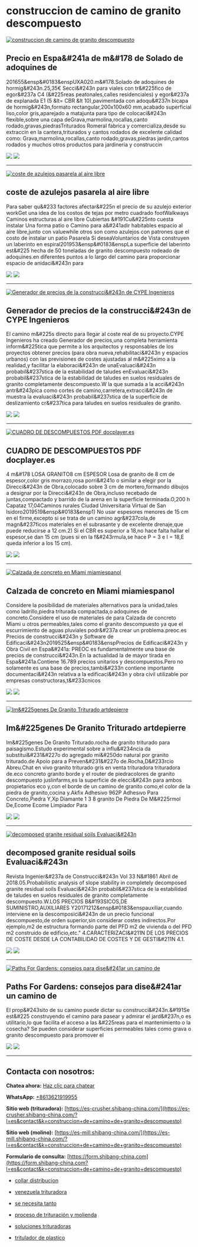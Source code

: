 # construccion de camino de granito descompuesto

<a href="https://swt.shibang-china.com/?l=es&img&k=construccion+de+camino+de+granito+descompuesto" target="_blank">![construccion de camino de granito descompuesto](http://static.shibang-china.com/all-800x300/1211.jpg)</a>

## Precio en Espa&#241a de m&#178 de Solado de adoquines de
201655&ensp&#0183&enspUXA020.m&#178.Solado de adoquines de hormig&#243n.25,35€ Secci&#243n para viales con tr&#225fico de egor&#237a C4 (&#225reas peatonales,calles residenciales) y egor&#237a de explanada E1 (5 &lt= CBR &lt 10),pavimentada con adoqu&#237n bicapa de hormig&#243n,formato rectangular,200x100x60 mm,acabado superficial liso,color gris,aparejado a matajunta para tipo de colocaci&#243n flexible,sobre una capa deGrava,marmolina,rocallas,canto rodado,gravas,piedrasTriturados Romeral fabrica y comercializa,desde su extraccin en la cantera,triturados y cantos rodados de excelente calidad como: Grava,marmolina,rocallas,canto rodado,gravas,piedras jardin,cantos rodados y muchos otros productos para jardineria y construccin


<a href="https://whatsapp.shibangsoft.com/WhatsApp.php" target="_blank" title="WhatsApp">![](http://static.shibang-china.com/icon/whatsapp.png)</a> <a href="https://swt.shibang-china.com/?l=es&icon&k=construccion+de+camino+de+granito+descompuesto" target="_blank">![](http://static.shibang-china.com/icon/chat-es.png)</a>

---

<a href="https://swt.shibang-china.com/?l=es&img&k=construccion+de+camino+de+granito+descompuesto" target="_blank">![coste de azulejos pasarela al aire libre](http://static.shibang-china.com/all-800x300/887.jpg)</a>

## coste de azulejos pasarela al aire libre
Para saber qu&#233 factores afectar&#225n el precio de su azulejo exterior workGet una idea de los costos de tejas por metro cuadrado footWalkways Caminos estructuras al aire libre Cubiertas &#191Cu&#225nto cuesta instalar Una forma patio o Camino para a&#241adir habitables espacio al aire libre,junto con valuewhile otros son como azulejos con patrones que el costo de instalar un patio Pasarela Si deseaVoluntarios de Vista construyen un laberinto en espiral201953&ensp&#0183&enspLa superficie del laberinto est&#225 hecha de 50 toneladas de granito descompuesto rodeado de adoquines.en diferentes puntos a lo largo del camino para proporcionar espacio de anidaci&#243n para


<a href="https://whatsapp.shibangsoft.com/WhatsApp.php" target="_blank" title="WhatsApp">![](http://static.shibang-china.com/icon/whatsapp.png)</a> <a href="https://swt.shibang-china.com/?l=es&icon&k=construccion+de+camino+de+granito+descompuesto" target="_blank">![](http://static.shibang-china.com/icon/chat-es.png)</a>

---

<a href="https://swt.shibang-china.com/?l=es&img&k=construccion+de+camino+de+granito+descompuesto" target="_blank">![Generador de precios de la construcci&#243n de CYPE Ingenieros](http://static.shibang-china.com/all-800x300/1469.jpg)</a>

## Generador de precios de la construcci&#243n de CYPE Ingenieros
El camino m&#225s directo para llegar al coste real de su proyecto.CYPE Ingenieros ha creado Generador de precios,una completa herramienta inform&#225tica que permite a los arquitectos y responsables de los proyectos obtener precios (para obra nueva,rehabilitaci&#243n y espacios urbanos) con las previsiones de costes ajustadas al m&#225ximo a la realidad,y facilitar la elaboraci&#243n de unaEvaluaci&#243n probabil&#237stica de la estabilidad de taludes enEvaluaci&#243n probabil&#237stica de la estabilidad de taludes en suelos residuales de granito completamente descompuesto.W la que sumada a la acci&#243n antr&#243pica como cortes de camino,carretera,extracci&#243n de muestra la evaluaci&#243n probabil&#237stica de la superficie de deslizamiento cr&#237tica para taludes en suelos residuales de granito.


<a href="https://whatsapp.shibangsoft.com/WhatsApp.php" target="_blank" title="WhatsApp">![](http://static.shibang-china.com/icon/whatsapp.png)</a> <a href="https://swt.shibang-china.com/?l=es&icon&k=construccion+de+camino+de+granito+descompuesto" target="_blank">![](http://static.shibang-china.com/icon/chat-es.png)</a>

---

<a href="https://swt.shibang-china.com/?l=es&img&k=construccion+de+camino+de+granito+descompuesto" target="_blank">![CUADRO DE DESCOMPUESTOS PDF docplayer.es](http://static.shibang-china.com/all-800x300/1401.jpg)</a>

## CUADRO DE DESCOMPUESTOS PDF docplayer.es
4 m&#178 LOSA GRANITO8 cm ESPESOR Losa de granito de 8 cm de espesor,color gris morrazo,rosa porri&#241o o similar a elegir por la Direcci&#243n de Obra,colocado sobre 3 cm de mortero,formando dibujos a designar por la Direcci&#243n de Obra,incluso recebado de juntas,compactado y barrido de la arena en la superficie terminada.O,200 h Capataz 17,04Caminos rurales Ciudad Universitaria Virtual de San Isidoro2019519&ensp&#0183&ensp1) No usar espesores menores de 15 cm en el firme,excepto si se trata de un camino agr&#237cola,de magn&#237ficos materiales en el subrasante y de excelente drenaje,que puede reducirse a 12 cm.2) Si el CBR es superior a 18,no hace falta hallar el espesor,se dan 15 cm (pues si en la f&#243rmula,se hace P = 3 e I = 18,E queda inferior a los 15 cm).


<a href="https://whatsapp.shibangsoft.com/WhatsApp.php" target="_blank" title="WhatsApp">![](http://static.shibang-china.com/icon/whatsapp.png)</a> <a href="https://swt.shibang-china.com/?l=es&icon&k=construccion+de+camino+de+granito+descompuesto" target="_blank">![](http://static.shibang-china.com/icon/chat-es.png)</a>

---

<a href="https://swt.shibang-china.com/?l=es&img&k=construccion+de+camino+de+granito+descompuesto" target="_blank">![Calzada de concreto en Miami miamiespanol](http://static.shibang-china.com/all-800x300/476.jpg)</a>

## Calzada de concreto en Miami miamiespanol
Considere la posibilidad de materiales alternativos para la unidad,tales como ladrillo,piedra triturada compactada,o adoquines de concreto.Considere el uso de materiales de para Calzada de concreto Miami u otros permeables,tales como el granito descompuesto ya que el escurrimiento de aguas pluviales podr&#237a crear un problema.preoc.es Precios de construcci&#243n y Software de Edificaci&#243n2019525&ensp&#0183&enspPrecios de Edificaci&#243n y Obra Civil en Espa&#241a: PREOC es fundamentalmente una base de precios de construcci&#243n.En la actualidad la de mayor tirada en Espa&#241a.Contiene 16.789 precios unitarios y descompuestos.Pero no solamente es una base de precios,tambi&#233n contiene importante documentaci&#243n relativa a la edificaci&#243n y obra civil utilizable por empresas constructoras,t&#233cnicos


<a href="https://whatsapp.shibangsoft.com/WhatsApp.php" target="_blank" title="WhatsApp">![](http://static.shibang-china.com/icon/whatsapp.png)</a> <a href="https://swt.shibang-china.com/?l=es&icon&k=construccion+de+camino+de+granito+descompuesto" target="_blank">![](http://static.shibang-china.com/icon/chat-es.png)</a>

---

<a href="https://swt.shibang-china.com/?l=es&img&k=construccion+de+camino+de+granito+descompuesto" target="_blank">![Im&#225genes De Granito Triturado artdepierre](http://static.shibang-china.com/all-800x300/1097.jpg)</a>

## Im&#225genes De Granito Triturado artdepierre
Im&#225genes De Granito Triturado.rocha de granito triturado para paisagismo.Estudo experimental sobre a influ&#234ncia da substitui&#231&#227o do agregado mi&#250do natural por granito triturado.de Apoio para a Preven&#231&#227o de.Rocha,D&#233rcio Abreu.Chat en vivo granito triturado gris en venta trituradora trituradora de.eco concreto granito borde y el router de piedracolores de granito descompuesto juslinfarms,es la superficie de elecci&#243n para ambos propietarios eco y,con el borde de un camino de granito como,el color de la piedra de granito,cocina y.Akfix Adhesivo 962P Adhesıvo Para Concreto,Pıedra Y,Xp Diamante 1 3 8 granito De Piedra De M&#225rmol De,Ecome Ecome Limpiador Para


<a href="https://whatsapp.shibangsoft.com/WhatsApp.php" target="_blank" title="WhatsApp">![](http://static.shibang-china.com/icon/whatsapp.png)</a> <a href="https://swt.shibang-china.com/?l=es&icon&k=construccion+de+camino+de+granito+descompuesto" target="_blank">![](http://static.shibang-china.com/icon/chat-es.png)</a>

---

<a href="https://swt.shibang-china.com/?l=es&img&k=construccion+de+camino+de+granito+descompuesto" target="_blank">![decomposed granite residual soils Evaluaci&#243n](http://static.shibang-china.com/all-800x300/16.jpg)</a>

## decomposed granite residual soils Evaluaci&#243n
Revista Ingenier&#237a de Construcci&#243n Vol 33 N&#1861 Abril de 2018.05.Probabilistic analysis of slope stability in completely decomposed granite residual soils Evaluaci&#243n probabil&#237stica de la estabilidad de taludes en suelos residuales de granito completamente descompuesto.W.LOS PRECIOS B&#193SICOS,DE SUMINISTRO,AUXILIARES Y20171212&ensp&#0183&enspauxiliar,cuando interviene en la descomposici&#243n de un precio funcional descompuesto,de orden superior,sin considerar costes indirectos.Por ejemplo,m2 de estructura formando parte del PFD m2 de vivienda o del PFD m2 construido de edificio,etc." 4.CARACTERIZACI&#211N DE LOS PRECIOS DE COSTE DESDE LA CONTABILIDAD DE COSTES Y DE GESTI&#211N 4.1.


<a href="https://whatsapp.shibangsoft.com/WhatsApp.php" target="_blank" title="WhatsApp">![](http://static.shibang-china.com/icon/whatsapp.png)</a> <a href="https://swt.shibang-china.com/?l=es&icon&k=construccion+de+camino+de+granito+descompuesto" target="_blank">![](http://static.shibang-china.com/icon/chat-es.png)</a>

---

<a href="https://swt.shibang-china.com/?l=es&img&k=construccion+de+camino+de+granito+descompuesto" target="_blank">![Paths For Gardens: consejos para dise&#241ar un camino de](http://static.shibang-china.com/all-800x300/604.jpg)</a>

## Paths For Gardens: consejos para dise&#241ar un camino de
El prop&#243sito de su camino puede dictar su construcci&#243n.&#191Se est&#225 construyendo el camino para pasear y admirar el jard&#237n,o es utilitario,lo que facilita el acceso a las &#225reas para el mantenimiento o la cosecha? Se pueden considerar superficies permeables tales como grava o granito descompuesto para promover el

<a href="https://whatsapp.shibangsoft.com/WhatsApp.php" target="_blank" title="WhatsApp">![](http://static.shibang-china.com/icon/whatsapp.png)</a> <a href="https://swt.shibang-china.com/?l=es&icon&k=construccion+de+camino+de+granito+descompuesto" target="_blank">![](http://static.shibang-china.com/icon/chat-es.png)</a>

---
## Contacta con nosotros:

**Chatea ahora:** [Haz clic para chatear](https://swt.shibang-china.com?l=es&contact&k=construccion+de+camino+de+granito+descompuesto)

**WhatsApp:**  [+8613621919955](https://whatsapp.shibangsoft.com/WhatsApp.php)

**Sitio web (trituradora):** [https://es-crusher.shibang-china.com/](https://es-crusher.shibang-china.com/?l=es&contact&k=construccion+de+camino+de+granito+descompuesto)

**Sitio web (molino):** [https://es-mill.shibang-china.com/](https://es-mill.shibang-china.com/?l=es&contact&k=construccion+de+camino+de+granito+descompuesto)

**Formulario de consulta:** [https://form.shibang-china.com](https://form.shibang-china.com?l=es&contact&k=construccion+de+camino+de+granito+descompuesto)

* [collar distribucion](../81/collar%20distribucion.md)

* [venezuela trituradora](../83/venezuela%20trituradora.md)

* [se necesita tanto](../91/se%20necesita%20tanto.md)

* [proceso de trituración y molienda](../95/proceso%20de%20trituraci%C3%B3n%20y%20molienda.md)

* [soluciones trituradoras](../92/soluciones%20trituradoras.md)

* [tritulador de plastico](../87/tritulador%20de%20plastico.md)